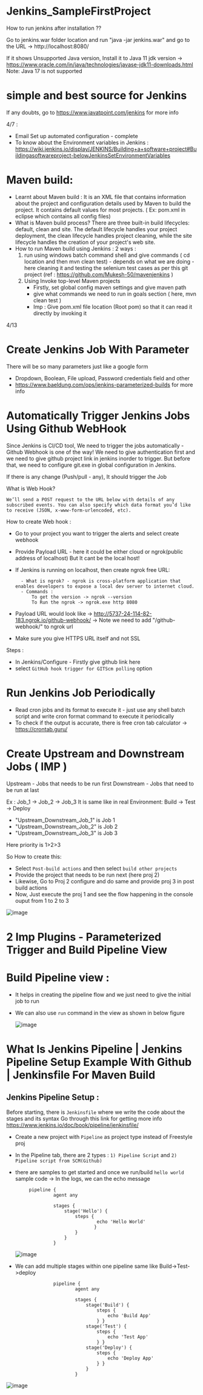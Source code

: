 # Jenkins_SampleFirstProject


How to run jenkins after installation ??

Go to jenkins.war folder location and run "java -jar jenkins.war" and go to the URL -> http://localhost:8080/


If it shows Unsupported Java version, Install it to Java 11 jdk version -> https://www.oracle.com/in/java/technologies/javase-jdk11-downloads.html
Note: Java 17 is not supported 

# simple and best source for Jenkins
If any doubts, go to https://www.javatpoint.com/jenkins for more info

4/7 : 

- Email Set up automated configuration - complete
- To know about the Environment variables in Jenkins : https://wiki.jenkins.io/display/JENKINS/Building+a+software+project#Buildingasoftwareproject-belowJenkinsSetEnvironmentVariables

# Maven build:
- Learnt about Maven build : It is an XML file that contains information about the project and configuration details used by Maven to build the project. It contains default values for most projects. ( Ex: pom.xml in eclipse which contains all config files)
- What is Maven build process?
There are three built-in build lifecycles: default, clean and site. The default lifecycle handles your project deployment, the clean lifecycle handles project cleaning, while the site lifecycle handles the creation of your project's web site.
- How to run Maven build using Jenkins : 2 ways : 
    1) run using windows batch command shell and give commands ( cd location and then mvn clean test) - depends on what we are doing - here cleaning it and testing the selenium test cases as per this git project (ref : https://github.com/Mukesh-50/mavenjenkins )
    2) Using Invoke top-level Maven projects 
        - Firstly, set global config maven settings and give maven path 
        - give what commands we need to run in goals section ( here, mvn clean test ) 
        - Imp : Give pom.xml file location (Root pom) so that it can read it directly by invoking it
   
   
4/13 
# Create Jenkins Job With Parameter

There will be so many parameters just like a google form 

- Dropdown, Boolean, File upload, Password credentials field and other
- https://www.baeldung.com/ops/jenkins-parameterized-builds for more info 
    
    
# Automatically Trigger Jenkins Jobs Using Github WebHook

Since Jenkins is CI/CD tool, We need to trigger the jobs automatically - Github Webhook is one of the way! We need to give authentication first and
we need to give github project link in jenkins inorder to trigger. But before that, we need to configure git.exe in global configuration in Jenkins.

If there is any change (Push/pull - any), It should trigger the Job

What is Web Hook? 

    We’ll send a POST request to the URL below with details of any subscribed events. You can also specify which data format you’d like to receive (JSON, x-www-form-urlencoded, etc). 

How to create Web hook : 
- Go to your project you want to trigger the alerts and select create webhook
- Provide Payload URL - here it could be either cloud or ngrok(public address of localhost) But It cant be the local host!
- If Jenkins is running on localhost, then create ngrok free URL: 

        - What is ngrok? - ngrok is cross-platform application that enables developers to expose a local dev server to internet cloud.
        - Commands : 
            To get the version -> ngrok --version
            To Run the ngrok -> ngrok.exe http 8080
- Payload URL would look like ->  http://5737-24-114-82-183.ngrok.io/github-webhook/ -> Note we need to add "/github-webhook/" to ngrok url
- Make sure you give HTTPS URL itself and not SSL
            
Steps : 
- In Jenkins/Configure - Firstly give  github link here
- select `GitHub hook trigger for GITScm polling` option
    
   
# Run Jenkins Job Periodically

- Read cron jobs and its format to execute it - just use any shell batch script and write cron format command to execute it periodically
- To check if the output is accurate, there is free cron tab calculator -> https://crontab.guru/


# Create Upstream and Downstream Jobs ( IMP )

Upstream - Jobs that needs to be run first 
Downstream - Jobs that need to be run at last

Ex : Job_1 -> Job_2 -> Job_3 
It is same like in real Environment: Build -> Test -> Deploy

- "Upstream_Downstream_Job_1" is Job 1
- "Upstream_Downstream_Job_2" is Job 2 
- "Upstream_Downstream_Job_3" is Job 3 

Here priority is 1>2>3

So How to create this:
- Select `Post-build actions` and then select `build other projects`
- Provide the project that needs to be run next (here proj 2)
- Likewise, Go to Proj 2 configure and do same and provide proj 3 in post build actions
- Now, Just execute the proj 1 and see the flow happening in the console ouput from 1 to 2 to 3

![image](https://user-images.githubusercontent.com/35003840/163107982-462e8e7b-c5e2-4fb2-86ce-a2ec3909f38a.png)


# 2 Imp Plugins  - Parameterized Trigger and Build Pipeline View

# Build Pipeline view :

- It helps in creating the pipeline flow and we just need to give the initial job to run
- We can also use `run` command in the view as shown in below figure

    ![image](https://user-images.githubusercontent.com/35003840/163109428-387895c4-f51b-4c91-9e40-51044e386967.png)

    
# What Is Jenkins Pipeline | Jenkins Pipeline Setup Example With Github | Jenkinsfile For Maven Build 

## Jenkins Pipeline Setup : 

Before starting, there is `Jenkinsfile` where we write the code about the stages and its syntax 
Go through this link for getting more info https://www.jenkins.io/doc/book/pipeline/jenkinsfile/
- Create a new project with `Pipeline` as project type instead of Freestyle proj
- In the Pipeline tab, there are 2 types : `1) Pipeline Script` and `2) Pipeline script from SCM(Github)`
- there are samples to get started and once we run/build `hello world` sample code -> In the logs, we can the echo message
                     
                     
           pipeline {
                    agent any

                    stages {
                        stage('Hello') {
                            steps {
                                    echo 'Hello World'
                                   }
                            }
                        }
                    } 
    ![image](https://user-images.githubusercontent.com/35003840/163113486-4ff46e2f-ae57-45aa-a31a-e7d3e20b927b.png)
            
                
            

- We can add multiple stages within one pipeline same like Build->Test->deploy

                    
                    pipeline {
                            agent any

                            stages {
                                stage('Build') {
                                    steps {
                                        echo 'Build App'
                                    } }
                                stage('Test') {
                                    steps {
                                        echo 'Test App'
                                    } }
                                stage('Deploy') {
                                    steps {
                                        echo 'Deploy App'
                                    } }
                                }
                            }

![image](https://user-images.githubusercontent.com/35003840/163118612-1c115c32-6205-4d87-8e34-1ba1d2d6c4c2.png)



